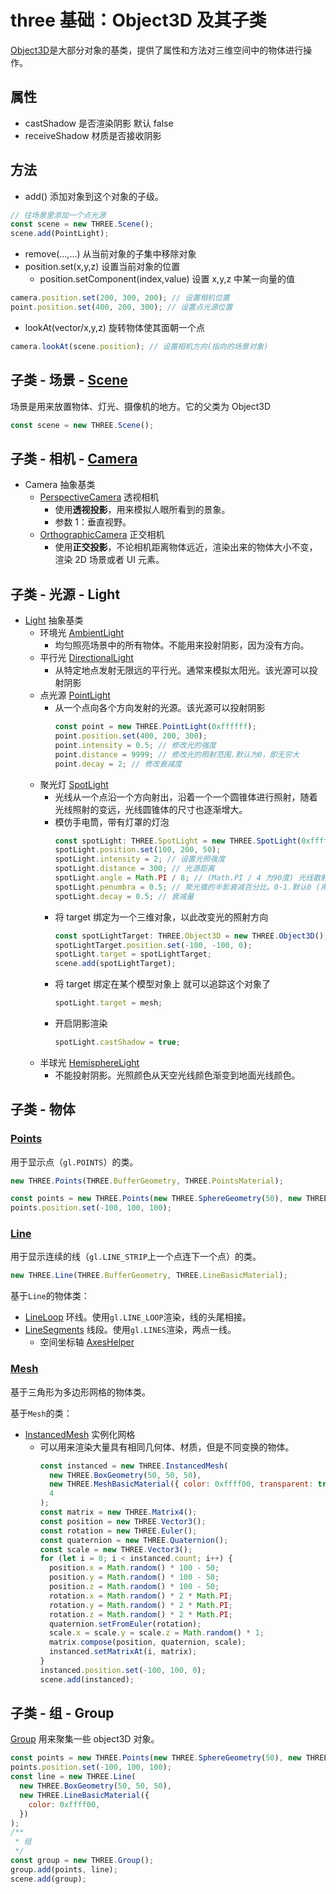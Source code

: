 # three 基础：Object3D 及其子类

[Object3D](https://threejs.org/docs/index.html#api/zh/core/Object3D)是大部分对象的基类，提供了属性和方法对三维空间中的物体进行操作。

## 属性

- castShadow 是否渲染阴影 默认 false
- receiveShadow 材质是否接收阴影

## 方法

- add() 添加对象到这个对象的子级。

```js
// 往场景里添加一个点光源
const scene = new THREE.Scene();
scene.add(PointLight);
```

- remove(...,...) 从当前对象的子集中移除对象
- position.set(x,y,z) 设置当前对象的位置
  - position.setComponent(index,value) 设置 x,y,z 中某一向量的值

```js
camera.position.set(200, 300, 200); // 设置相机位置
point.position.set(400, 200, 300); // 设置点光源位置
```

- lookAt(vector/x,y,z) 旋转物体使其面朝一个点

```js
camera.lookAt(scene.position); // 设置相机方向(指向的场景对象)
```

## 子类 - 场景 - [Scene](https://threejs.org/docs/index.html?q=scene#api/zh/scenes/Scene)

场景是用来放置物体、灯光、摄像机的地方。它的父类为 Object3D

```js
const scene = new THREE.Scene();
```

## 子类 - 相机 - [Camera](https://threejs.org/docs/index.html#api/zh/cameras/Camera)

- Camera 抽象基类
  - [PerspectiveCamera](https://threejs.org/docs/index.html#api/zh/cameras/PerspectiveCamera) 透视相机
    - 使用**透视投影**，用来模拟人眼所看到的景象。
    - 参数 1：垂直视野。
  - [OrthographicCamera](https://threejs.org/docs/index.html#api/zh/cameras/OrthographicCamera) 正交相机
    - 使用**正交投影**，不论相机距离物体远近，渲染出来的物体大小不变，渲染 2D 场景或者 UI 元素。

## 子类 - 光源 - Light

- [Light](https://threejs.org/docs/index.html#api/zh/lights/Light) 抽象基类
  - 环境光 [AmbientLight](https://threejs.org/docs/index.html#api/zh/lights/AmbientLight)
    - 均匀照亮场景中的所有物体。不能用来投射阴影，因为没有方向。
  - 平行光 [DirectionalLight](https://threejs.org/docs/index.html?q=DirectionalLight#api/zh/lights/DirectionalLight)
    - 从特定地点发射无限远的平行光。通常来模拟太阳光。该光源可以投射阴影
  - 点光源 [PointLight](https://threejs.org/docs/index.html#api/zh/lights/PointLight)
    - 从一个点向各个方向发射的光源。该光源可以投射阴影
      ```js
      const point = new THREE.PointLight(0xffffff);
      point.position.set(400, 200, 300);
      point.intensity = 0.5; // 修改光的强度
      point.distance = 9999; // 修改光的照射范围.默认为0，即无穷大
      point.decay = 2; // 修改衰减度
      ```
  - 聚光灯 [SpotLight](https://threejs.org/docs/index.html#api/zh/lights/SpotLight)
    - 光线从一个点沿一个方向射出，沿着一个一个圆锥体进行照射，随着光线照射的变远，光线圆锥体的尺寸也逐渐增大。
    - 模仿手电筒，带有灯罩的灯泡
      ```js
      const spotLight: THREE.SpotLight = new THREE.SpotLight(0xffffff);
      spotLight.position.set(100, 200, 50);
      spotLight.intensity = 2; // 设置光照强度
      spotLight.distance = 300; // 光源距离
      spotLight.angle = Math.PI / 8; // (Math.PI / 4 为90度) 光线散射角度，最大为Math.PI / 2
      spotLight.penumbra = 0.5; // 聚光锥的半影衰减百分比。0-1.默认0 (用来设置光亮和不亮地方的过渡效果)
      spotLight.decay = 0.5; // 衰减量
      ```
    - 将 target 绑定为一个三维对象，以此改变光的照射方向
      ```js
      const spotLightTarget: THREE.Object3D = new THREE.Object3D();
      spotLightTarget.position.set(-100, -100, 0);
      spotLight.target = spotLightTarget;
      scene.add(spotLightTarget);
      ```
    - 将 target 绑定在某个模型对象上 就可以追踪这个对象了
      ```js
      spotLight.target = mesh;
      ```
    - 开启阴影渲染
      ```js
      spotLight.castShadow = true;
      ```
  - 半球光 [HemisphereLight](https://threejs.org/docs/index.html#api/zh/lights/HemisphereLight)
    - 不能投射阴影。光照颜色从天空光线颜色渐变到地面光线颜色。

## 子类 - 物体

### [Points](https://threejs.org/docs/index.html#api/zh/objects/Points)

用于显示点（`gl.POINTS`）的类。

```js
new THREE.Points(THREE.BufferGeometry, THREE.PointsMaterial);
```

```js
const points = new THREE.Points(new THREE.SphereGeometry(50), new THREE.PointsMaterial({ color: 0xffff00 }));
points.position.set(-100, 100, 100);
```

### [Line](https://threejs.org/docs/index.html#api/zh/objects/Line)

用于显示连续的线（`gl.LINE_STRIP`上一个点连下一个点）的类。

```js
new THREE.Line(THREE.BufferGeometry, THREE.LineBasicMaterial);
```

基于`Line`的物体类：

- [LineLoop](https://threejs.org/docs/index.html#api/zh/objects/LineLoop) 环线。使用`gl.LINE_LOOP`渲染，线的头尾相接。
- [LineSegments](https://threejs.org/docs/index.html#api/zh/objects/LineSegments) 线段。使用`gl.LINES`渲染，两点一线。
  - 空间坐标轴 [AxesHelper](https://threejs.org/docs/index.html?q=AxesHelper#api/zh/helpers/AxesHelper)

### [Mesh](https://threejs.org/docs/index.html#api/zh/objects/Mesh)

基于三角形为多边形网格的物体类。

基于`Mesh`的类：

- [InstancedMesh](https://threejs.org/docs/index.html#api/zh/objects/InstancedMesh) 实例化网格
  - 可以用来渲染大量具有相同几何体、材质，但是不同变换的物体。
    ```js
    const instanced = new THREE.InstancedMesh(
      new THREE.BoxGeometry(50, 50, 50),
      new THREE.MeshBasicMaterial({ color: 0xffff00, transparent: true, opacity: 0.5 }),
      4
    );
    const matrix = new THREE.Matrix4();
    const position = new THREE.Vector3();
    const rotation = new THREE.Euler();
    const quaternion = new THREE.Quaternion();
    const scale = new THREE.Vector3();
    for (let i = 0; i < instanced.count; i++) {
      position.x = Math.random() * 100 - 50;
      position.y = Math.random() * 100 - 50;
      position.z = Math.random() * 100 - 50;
      rotation.x = Math.random() * 2 * Math.PI;
      rotation.y = Math.random() * 2 * Math.PI;
      rotation.z = Math.random() * 2 * Math.PI;
      quaternion.setFromEuler(rotation);
      scale.x = scale.y = scale.z = Math.random() * 1;
      matrix.compose(position, quaternion, scale);
      instanced.setMatrixAt(i, matrix);
    }
    instanced.position.set(-100, 100, 0);
    scene.add(instanced);
    ```

## 子类 - 组 - Group

[Group](https://threejs.org/docs/index.html#api/zh/objects/Group) 用来聚集一些 object3D 对象。

```js
const points = new THREE.Points(new THREE.SphereGeometry(50), new THREE.PointsMaterial({ color: 0xffff00 }));
points.position.set(-100, 100, 100);
const line = new THREE.Line(
  new THREE.BoxGeometry(50, 50, 50),
  new THREE.LineBasicMaterial({
    color: 0xffff00,
  })
);
/**
 * 组
 */
const group = new THREE.Group();
group.add(points, line);
scene.add(group);
```
